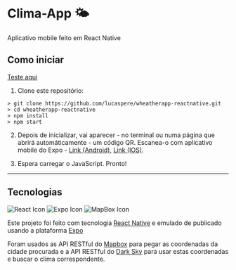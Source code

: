 # Clima-App 🌤

Aplicativo mobile feito em React Native

## Como iniciar

[Teste aqui](https://appetize.io/embed/xc1w6f1krd589zhp22a0mgftyw?autoplay=false&debug=true&device=nexus5&deviceColor=black&embed=true&launchUrl=exp:%2F%2Fexpo.io%2F@lucaspere%2Fclima-app%2BzNnEu2XgK&orientation=portrait&pc=ag_yhedh8hgn67vxke04by2ngnvpg&screenOnly=false&xDocMsg=true&xdocMsg=true&params=%7B%22EXKernelLaunchUrlDefaultsKey%22:%22exp:%2F%2Fexpo.io%2F@lucaspere%2Fclima-app%2BzNnEu2XgK%22,%22EXKernelDisableNuxDefaultsKey%22:true%7D&scale=75&osVersion=8.1)

1. Clone este repositório:

```
> git clone https://github.com/lucaspere/wheatherapp-reactnative.git
> cd wheatherapp-reactnative
> npm install
> npm start
```

2. Depois de inicializar, vai aparecer - no terminal ou numa página que abrirá automáticamente - um código QR. Escanea-o com aplicativo mobile
do Expo - [Link (Android)](https://play.google.com/store/apps/details?id=host.exp.exponent&hl=pt_BR), [Link (IOS)](https://apps.apple.com/br/app/expo-client/id982107779).

3. Espera carregar o JavaScript. Pronto!

---

## Tecnologias

![React Icon](https://join-us.ca/wp-content/uploads/2017/09/reactnative.png)
![Expo Icon](https://apprecs.org/ios/images/app-icons/256/83/982107779.jpg)
![MapBox Icon](https://logodix.com/logo/1863612.png)

Este projeto foi feito com tecnologia [React Native](https://github.com/facebook/react-native) e emulado de publicado usando a plataforma [Expo](https://expo.io/)

Foram usados as API RESTful do [Mapbox](https://www.mapbox.com/) para pegar as coordenadas da cidade procurada e a API RESTful do [Dark Sky](https://darksky.net/) para usar estas coordenadas e buscar o clima correspondente.
